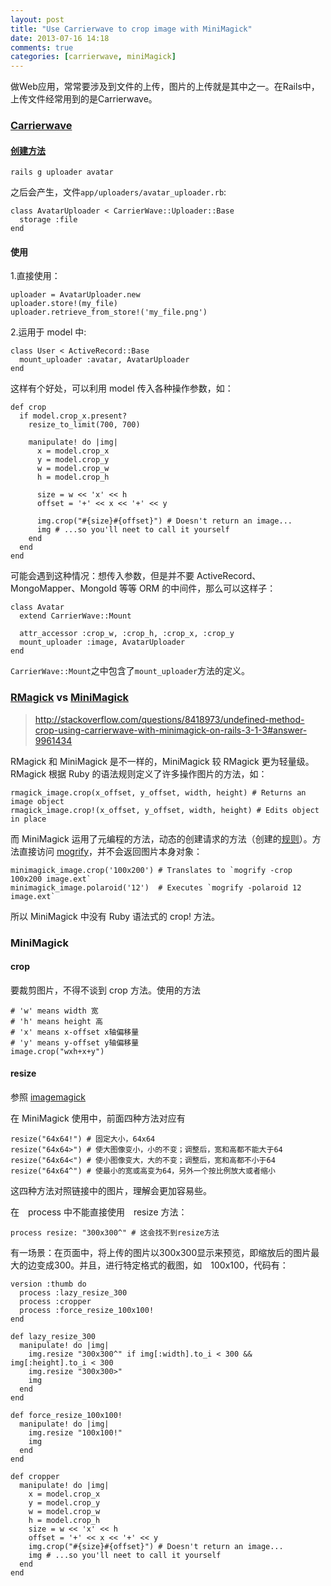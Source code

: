```yaml
---
layout: post
title: "Use Carrierwave to crop image with MiniMagick"
date: 2013-07-16 14:18
comments: true
categories: [carrierwave, miniMagick]
---
```


做Web应用，常常要涉及到文件的上传，图片的上传就是其中之一。在Rails中，上传文件经常用到的是Carrierwave。

### [Carrierwave](https://github.com/carrierwaveuploader/carrierwave)

#### [创建方法](https://github.com/carrierwaveuploader/carrierwave#getting-started)

```
rails g uploader avatar
```

之后会产生，文件`app/uploaders/avatar_uploader.rb`:

```
class AvatarUploader < CarrierWave::Uploader::Base
  storage :file
end
```

#### 使用

1.直接使用：

```
uploader = AvatarUploader.new
uploader.store!(my_file)
uploader.retrieve_from_store!('my_file.png')
```

2.运用于 model 中:

```
class User < ActiveRecord::Base
  mount_uploader :avatar, AvatarUploader
end
```

这样有个好处，可以利用 model 传入各种操作参数，如：

```
def crop
  if model.crop_x.present?
    resize_to_limit(700, 700)

    manipulate! do |img|
      x = model.crop_x
      y = model.crop_y
      w = model.crop_w
      h = model.crop_h

      size = w << 'x' << h
      offset = '+' << x << '+' << y

      img.crop("#{size}#{offset}") # Doesn't return an image...
      img # ...so you'll neet to call it yourself
    end
  end
end
```

可能会遇到这种情况：想传入参数，但是并不要 ActiveRecord、MongoMapper、MongoId 等等 ORM 的中间件，那么可以这样子：

```
class Avatar
  extend CarrierWave::Mount

  attr_accessor :crop_w, :crop_h, :crop_x, :crop_y
  mount_uploader :image, AvatarUploader
end
```

`CarrierWave::Mount`之中包含了`mount_uploader`方法的定义。

### [RMagick](http://carrierwave.rubyforge.org/rdoc/classes/CarrierWave/RMagick.html) vs [MiniMagick](http://carrierwave.rubyforge.org/rdoc/classes/CarrierWave/MiniMagick.html)

> http://stackoverflow.com/questions/8418973/undefined-method-crop-using-carrierwave-with-minimagick-on-rails-3-1-3#answer-9961434

RMagick 和 MiniMagick 是不一样的，MiniMagick 较 RMagick 更为轻量级。RMagick 根据 Ruby 的语法规则定义了许多操作图片的方法，如：

```
rmagick_image.crop(x_offset, y_offset, width, height) # Returns an image object
rmagick_image.crop!(x_offset, y_offset, width, height) # Edits object in place
```

而 MiniMagick 运用了元编程的方法，动态的创建请求的方法（创建的[规则](https://github.com/minimagick/minimagick/blob/c12decb8bf45383a3b1ea602c320ff79f49d2b79/lib/mini_magick.rb#L456)）。方法直接访问 [mogrify](http://www.imagemagick.org/www/mogrify.html)，并不会返回图片本身对象：

```
minimagick_image.crop('100x200') # Translates to `mogrify -crop 100x200 image.ext`
minimagick_image.polaroid('12')  # Executes `mogrify -polaroid 12 image.ext`
```

所以 MiniMagick 中没有 Ruby 语法式的 crop! 方法。

### MiniMagick

#### crop

要裁剪图片，不得不谈到 crop 方法。使用的方法

```
# 'w' means width 宽
# 'h' means height 高
# 'x' means x-offset x轴偏移量
# 'y' means y-offset y轴偏移量
image.crop("wxh+x+y")
```

#### resize

参照 [imagemagick](http://www.imagemagick.org/Usage/resize/#noaspect)

在 MiniMagick 使用中，前面四种方法对应有 

```
resize("64x64!") # 固定大小，64x64
resize("64x64>") # 使大图像变小，小的不变；调整后，宽和高都不能大于64
resize("64x64<") # 使小图像变大，大的不变；调整后，宽和高都不小于64
resize("64x64^") # 使最小的宽或高变为64，另外一个按比例放大或者缩小
```

这四种方法对照链接中的图片，理解会更加容易些。

在　process 中不能直接使用　resize 方法：

```
process resize: "300x300^" # 这会找不到resize方法
```

有一场景：在页面中，将上传的图片以300x300显示来预览，即缩放后的图片最大的边变成300。并且，进行特定格式的截图，如　100x100，代码有：

```
version :thumb do 
  process :lazy_resize_300
  process :cropper
  process :force_resize_100x100!
end

def lazy_resize_300
  manipulate! do |img| 
    img.resize "300x300^" if img[:width].to_i < 300 && img[:height].to_i < 300
    img.resize "300x300>"
    img
  end
end

def force_resize_100x100!
  manipulate! do |img| 
    img.resize "100x100!"
    img
  end
end

def cropper
  manipulate! do |img|      
    x = model.crop_x
    y = model.crop_y
    w = model.crop_w
    h = model.crop_h
    size = w << 'x' << h
    offset = '+' << x << '+' << y
    img.crop("#{size}#{offset}") # Doesn't return an image...
    img # ...so you'll neet to call it yourself
  end 
end
```